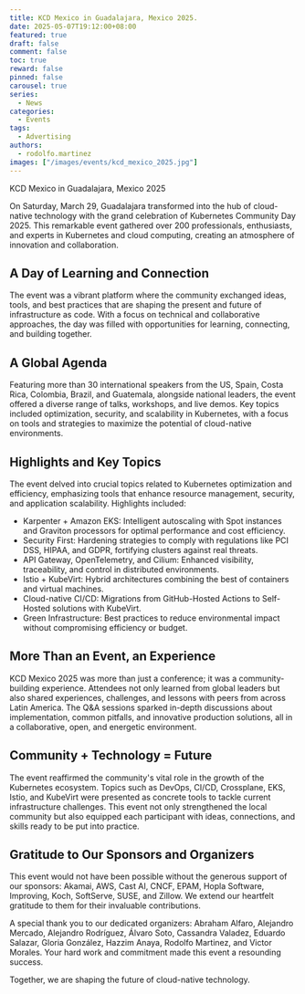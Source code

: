 ```yaml
---
title: KCD Mexico in Guadalajara, Mexico 2025.
date: 2025-05-07T19:12:00+08:00
featured: true
draft: false
comment: false
toc: true
reward: false
pinned: false
carousel: true
series:
  - News
categories:
  - Events
tags: 
  - Advertising
authors:
  - rodolfo.martinez
images: ["/images/events/kcd_mexico_2025.jpg"]
---
```


KCD Mexico in Guadalajara, Mexico 2025

<!--more-->

On Saturday, March 29, Guadalajara transformed into the hub of cloud-native technology with the grand
celebration of Kubernetes Community Day 2025.
This remarkable event gathered over 200 professionals, enthusiasts, and experts in Kubernetes and cloud
computing, creating an atmosphere of innovation and collaboration.

<!-- image attendees -->

## A Day of Learning and Connection

The event was a vibrant platform where the community exchanged ideas, tools, and best practices that are
shaping the present and future of infrastructure as code. With a focus on technical and collaborative
approaches, the day was filled with opportunities for learning, connecting, and building together.

## A Global Agenda

Featuring more than 30 international speakers from the US, Spain, Costa Rica, Colombia, Brazil, and Guatemala,
alongside national leaders, the event offered a diverse range of talks, workshops, and live demos.
Key topics included optimization, security, and scalability in Kubernetes, with a focus on tools and strategies
to maximize the potential of cloud-native environments.


## Highlights and Key Topics

The event delved into crucial topics related to Kubernetes optimization and efficiency, emphasizing tools that
enhance resource management, security, and application scalability. Highlights included:
- Karpenter + Amazon EKS: Intelligent autoscaling with Spot instances and Graviton processors for optimal performance and cost efficiency.
- Security First: Hardening strategies to comply with regulations like PCI DSS, HIPAA, and GDPR, fortifying clusters against real threats.
- API Gateway, OpenTelemetry, and Cilium: Enhanced visibility, traceability, and control in distributed environments.
- Istio + KubeVirt: Hybrid architectures combining the best of containers and virtual machines.
- Cloud-native CI/CD: Migrations from GitHub-Hosted Actions to Self-Hosted solutions with KubeVirt.
- Green Infrastructure: Best practices to reduce environmental impact without compromising efficiency or budget.

## More Than an Event, an Experience

KCD Mexico 2025 was more than just a conference; it was a community-building experience. Attendees not only learned
from global leaders but also shared experiences, challenges, and lessons with peers from across Latin America.
The Q&A sessions sparked in-depth discussions about implementation, common pitfalls, and innovative production solutions,
all in a collaborative, open, and energetic environment.

## Community + Technology = Future

The event reaffirmed the community's vital role in the growth of the Kubernetes ecosystem. Topics such as DevOps,
CI/CD, Crossplane, EKS, Istio, and KubeVirt were presented as concrete tools to tackle current infrastructure challenges.
This event not only strengthened the local community but also equipped each participant with ideas, connections,
and skills ready to be put into practice.

## Gratitude to Our Sponsors and Organizers

This event would not have been possible without the generous support of our sponsors: Akamai, AWS, Cast AI, CNCF, EPAM,
Hopla Software, Improving, Koch, SoftServe, SUSE, and Zillow. We extend our heartfelt gratitude to them for their invaluable contributions.

A special thank you to our dedicated organizers: Abraham Alfaro, Alejandro Mercado, Alejandro Rodríguez, Álvaro Soto,
Cassandra Valadez, Eduardo Salazar, Gloria González, Hazzim Anaya, Rodolfo Martinez, and Victor Morales. Your hard work
and commitment made this event a resounding success.

Together, we are shaping the future of cloud-native technology.

